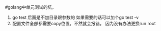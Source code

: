 #golang中单元测试的坑。
1. go test 后面是不加目录跟参数的
如果需要的话可以加个go test -v
2. 配置文件全部都需要copy位置。不然就会报错。
因为没有办法更换run root
